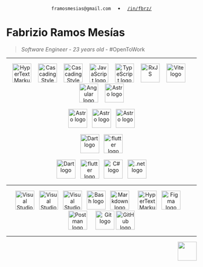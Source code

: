<div align="center">
<!-- <img src="https://media.giphy.com/media/xTk9ZOk8WmSKQpFg1W/giphy.gif" width="50" /> -->


`framosmesias@gmail.com`
<img width="10" />
•
<img width="10" />
[`/in/fbrz/`](https://www.linkedin.com/in/fbrz/)
<!--[[`lorem.lorem`]()](url)-->
</div>

# Fabrizio Ramos Mesías

>  *Software Engineer* - *23 years old* - #OpenToWork

---
<p align="center">
  <img src="https://skillicons.dev/icons?i=html" height="50" alt="HyperText Markup Language logo" title="HTML" />
  <img width="10" />
  <img src="https://skillicons.dev/icons?i=css" height="50" alt="Cascading Style Sheets logo" title="CSS" />
  <img width="10" />
  <img src="https://skillicons.dev/icons?i=sass" height="50" alt="Cascading Style Sheets logo" title="SASS" />
  <img width="10" />
  <img src="https://skillicons.dev/icons?i=js" height="50" alt="JavaScript logo" title="JavaScript" />
  <img width="10" />
  <img src="https://skillicons.dev/icons?i=ts" height="50" alt="TypeScript logo" title="TypeScript" />
  <img width="10" />
  <img src="https://api.iconify.design/skill-icons:reactivex-dark.svg?color=%23ffffff" height="50" alt="RxJS" title="ngrx"  />
  <img width="10" />
  <img src="https://skillicons.dev/icons?i=vite" height="50" alt="Vite logo" title="Vite"  />
  <img width="10" />
  <img src="https://skillicons.dev/icons?i=angular" height="50" alt="Angular logo" title="Angular"  />
  <img width="10" />
  <img src="https://skillicons.dev/icons?i=astro" height="50" alt="Astro logo" title="Astro"  />
</p>

<p align="center">
  <img src="https://skillicons.dev/icons?i=mysql" height="50" alt="Astro logo" title="MySql"  />
  <img width="5" />
  <img src="https://skillicons.dev/icons?i=sqlite" height="50" alt="Astro logo" title="Sqlite"  />
  <img width="5" />
  <img src="https://skillicons.dev/icons?i=postgres" height="50" alt="Astro logo" title="Postgres"  />
</p>

<p align="center">
  <img src="https://skillicons.dev/icons?i=dart" height="50" alt="Dart logo" title="Dart" />
  <img width="5" />
  <img src="https://skillicons.dev/icons?i=flutter" height="50" alt="flutter logo" title="Flutter"  />
</p>
<p align="center">
  <img src="https://skillicons.dev/icons?i=java" height="50" alt="Dart logo" title="Java" />
  <img width="5" />
  <img src="https://skillicons.dev/icons?i=spring" height="50" alt="flutter logo" title="spring"  />
  <img width="5" />
  <img src="https://api.iconify.design/skill-icons:cs.svg?color=%23ffffff" height="50" alt="C# logo" title="C#"  />
  <img width="5" />
  <img src="https://api.iconify.design/skill-icons:dotnet.svg?color=%23ffffff" height="50" alt=".net logo" title=".net"  />
</p>



---
<p align="center">
  <img src="https://skillicons.dev/icons?i=vscode" height="50" alt="Visual Studio Code logo" title="Visual Studio Code"  />
  <img width="5" />
  <img src="https://api.iconify.design/logos:intellij-idea.svg?color=%23a349bc" height="50" alt="Visual Studio Code logo" title="Visual Studio Code"  />
  <img width="5" />  
  <img src="https://api.iconify.design/skill-icons:visualstudio-dark.svg?color=%23ffffff" height="50" alt="Visual Studio Code logo" title="Visual Studio Code"  />
  <img width="5" />  
  <img src="https://skillicons.dev/icons?i=bash" height="50" alt="Bash logo" title="Bash"  />
  <img width="5" />
  <img src="https://skillicons.dev/icons?i=md" height="50" alt="Markdown logo" title="Markdown" />
  <img width="15" />
  <img src="https://api.iconify.design/logos:notion-icon.svg" height="50" alt="HyperText Markup Language logo" title="Notion" />
  <img width="5" />
  <img src="https://skillicons.dev/icons?i=figma" height="50" alt="Figma logo" title="Figma" />
  <img width="15" />
  <img src="https://skillicons.dev/icons?i=postman" height="50" alt="Postman logo" title="Postman"  />
  <img width="15" />
  <img src="https://skillicons.dev/icons?i=git" height="50" alt="Git logo" title="Git"  />
  <img src="https://skillicons.dev/icons?i=github" height="50" alt="GitHub logo" title="GitHub"  />
</p>

---
<div align="end">
<img src="https://media.giphy.com/media/v1.Y2lkPTc5MGI3NjExcGZ3ejVqcXhyYzRnZmNxbHNmYmR5azkwM3g2aHFxZWs5b2NzM3NocSZlcD12MV9zdGlja2Vyc19zZWFyY2gmY3Q9dHM/hS42TuYYnANLFR9IRQ/giphy.gif" width="50" />
</div>


